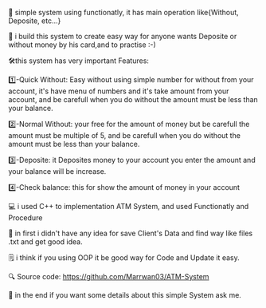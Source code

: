 🏧 simple system using functionatly, it has main operation like{Without, Deposite, etc...}

🎯 i build this system to
create easy way for anyone wants Deposite or without money by his card,and to practise :-)

🛠️this system has very important Features:

1️⃣-Quick Without:
Easy without using simple number for without from your account, it's have menu of numbers and it's take amount from your account, and be carefull when you do without the amount must be less than your balance.

2️⃣-Normal Without:
your free for the amount of money but be carefull  the amount must be multiple of 5, and be carefull when you do without the amount must be less than your balance.

3️⃣-Deposite:
it Deposites money to your account you enter the amount and your balance will be increase.

4️⃣-Check balance:
this for show the amount of money in your account

💻 i used C++ to implementation ATM System, and used Functionatly and Procedure 

🧱 in first i didn't have any idea for save Client's Data and find way like files .txt and get good idea.

🗒️ i think if you using OOP it be good way for Code and Update it easy.

🔍 Source code:
https://github.com/Marrwan03/ATM-System

📧 in the end if you want some details about this simple System ask me.